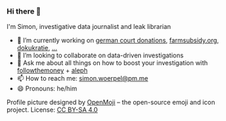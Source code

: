 ### Hi there 👋

I'm Simon, investigative data journalist and leak librarian

- 🔭 I’m currently working on [german court donations](correctiv.org/spendengerichte), [farmsubsidy.org](https://farmsubsidy.org), [dokukratie](https://github.com/okfde/dokukratie/), [...](https://github.com/simonwoerpel/about/blob/master/work.md)
- 👯 I’m looking to collaborate on data-driven investigations
- 💬 Ask me about all things on how to boost your investigation with [followthemoney](https://followthemoney.readthedocs.io/en/latest/) + [aleph](https://docs.alephdata.org/)
- 📫 How to reach me: simon.woerpel@pm.me
- 😄 Pronouns: he/him

Profile picture designed by [OpenMoji](https://openmoji.org/) – the open-source emoji and icon project. License: [CC BY-SA 4.0](https://creativecommons.org/licenses/by-sa/4.0/)

